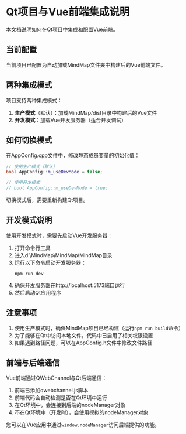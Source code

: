# Qt项目与Vue前端集成说明

本文档说明如何在Qt项目中集成和配置Vue前端。

## 当前配置

当前项目已配置为自动加载MindMap文件夹中构建后的Vue前端文件。

## 两种集成模式

项目支持两种集成模式：

1. **生产模式**（默认）：加载MindMap/dist目录中构建后的Vue文件
2. **开发模式**：加载Vue开发服务器（适合开发调试）

## 如何切换模式

在AppConfig.cpp文件中，修改静态成员变量的初始化值：

```cpp
// 使用生产模式（默认）
bool AppConfig::m_useDevMode = false;

// 使用开发模式
// bool AppConfig::m_useDevMode = true;
```

切换模式后，需要重新构建Qt项目。

## 开发模式说明

使用开发模式时，需要先启动Vue开发服务器：

1. 打开命令行工具
2. 进入d:\MindMap\MindMap\MindMap目录
3. 运行以下命令启动开发服务器：
   ```
   npm run dev
   ```
4. 确保开发服务器在http://localhost:5173端口运行
5. 然后启动Qt应用程序

## 注意事项

1. 使用生产模式时，确保MindMap项目已经构建（运行`npm run build`命令）
2. 为了能够在Qt中访问本地文件，代码中已启用了相关权限设置
3. 如果遇到路径问题，可以在AppConfig.h文件中修改文件路径

## 前端与后端通信

Vue前端通过QWebChannel与Qt后端通信：

1. 前端已添加qwebchannel.js脚本
2. 前端代码会自动检测是否在Qt环境中运行
3. 在Qt环境中，会连接到后端的nodeManager对象
4. 不在Qt环境中（开发时），会使用模拟的nodeManager对象

您可以在Vue应用中通过`window.nodeManager`访问后端提供的功能。